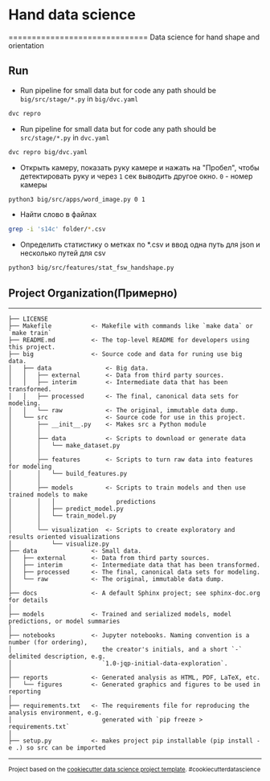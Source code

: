 # Hand data science
==============================
Data science for hand shape and orientation
## Run
- Run pipeline for small data but for code any path should be `big/src/stage/*.py` in `big/dvc.yaml`
```bash
dvc repro
``` 
- Run pipeline for small data but for code any path should be `src/stage/*.py` in `dvc.yaml` 
```bash
dvc repro big/dvc.yaml
``` 
- Открыть камеру, показать руку камере и нажать на "Пробел", чтобы детектировать руку и через `1` сек выводить другое окно. `0` - номер камеры
```bash
python3 big/src/apps/word_image.py 0 1
```
- Найти слово в файлах
```bash
grep -i 's14c' folder/*.csv
```
- Определить статистику о метках по *.csv и ввод одна путь для json и несколько путей для csv
```bash
python3 big/src/features/stat_fsw_handshape.py
```


## Project Organization(Примерно)
------------

    ├── LICENSE
    ├── Makefile           <- Makefile with commands like `make data` or `make train`
    ├── README.md          <- The top-level README for developers using this project.
    ├── big                <- Source code and data for runing use big data. 
    │   ├── data               <- Big data.    
    │   │   ├── external       <- Data from third party sources.
    │   │   ├── interim        <- Intermediate data that has been transformed.
    │   │   ├── processed      <- The final, canonical data sets for modeling.
    │   │   └── raw            <- The original, immutable data dump.       
    │   └── src                <- Source code for use in this project.
    │       ├── __init__.py    <- Makes src a Python module
    │       │
    │       ├── data           <- Scripts to download or generate data
    │       │   └── make_dataset.py
    │       │
    │       ├── features       <- Scripts to turn raw data into features for modeling
    │       │   └── build_features.py
    │       │
    │       ├── models         <- Scripts to train models and then use trained models to make
    │       │   │                 predictions
    │       │   ├── predict_model.py
    │       │   └── train_model.py
    │       │
    │       └── visualization  <- Scripts to create exploratory and results oriented visualizations
    │           └── visualize.py
    ├── data               <- Small data.    
    │   ├── external       <- Data from third party sources.
    │   ├── interim        <- Intermediate data that has been transformed.
    │   ├── processed      <- The final, canonical data sets for modeling.
    │   └── raw            <- The original, immutable data dump.
    │
    ├── docs               <- A default Sphinx project; see sphinx-doc.org for details
    │
    ├── models             <- Trained and serialized models, model predictions, or model summaries
    │
    ├── notebooks          <- Jupyter notebooks. Naming convention is a number (for ordering),
    │                         the creator's initials, and a short `-` delimited description, e.g.
    │                         `1.0-jqp-initial-data-exploration`.
    │
    ├── reports            <- Generated analysis as HTML, PDF, LaTeX, etc.
    │   └── figures        <- Generated graphics and figures to be used in reporting
    │
    ├── requirements.txt   <- The requirements file for reproducing the analysis environment, e.g.
    │                         generated with `pip freeze > requirements.txt`
    │
    ├── setup.py           <- makes project pip installable (pip install -e .) so src can be imported

--------

<p><small>Project based on the <a target="_blank" href="https://drivendata.github.io/cookiecutter-data-science/">cookiecutter data science project template</a>. #cookiecutterdatascience</small></p>

